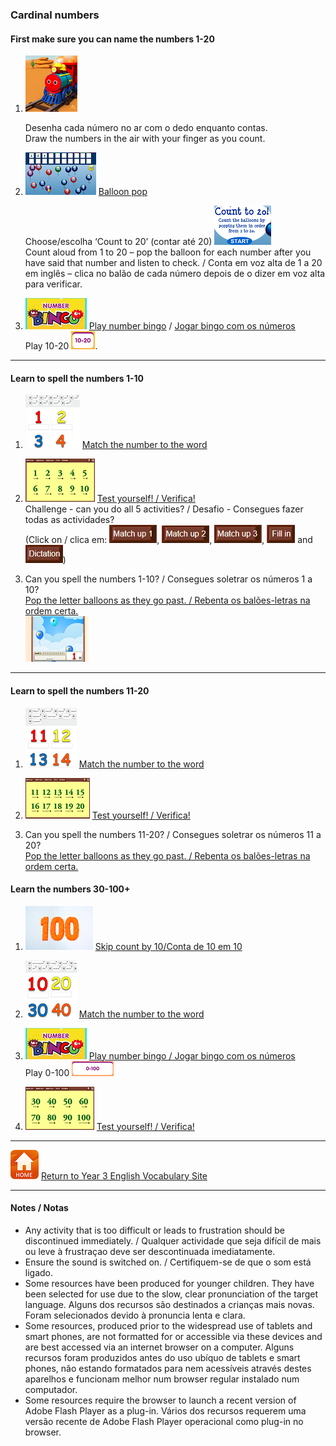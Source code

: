 ### Cardinal numbers

#### First make sure you can name the numbers 1-20

1. [![numb](/images/numb.PNG)](https://www.youtube.com/watch?v=Exa-FZ1CksI)

   Desenha cada número no ar com o dedo enquanto contas.  
   Draw the numbers in the air with your finger as you count.  

2. [![bapo1](/images/bapo1.PNG)]( http://www.sheppardsoftware.com/mathgames/earlymath/BalloonCount20.htm) [Balloon pop](http://www.sheppardsoftware.com/mathgames/earlymath/BalloonCount20.htm)   

   Choose/escolha ‘Count to 20’ (contar até 20) ![bapo2](/images/bapo2.PNG)  
   Count aloud from 1 to 20 – pop the balloon for each number after you have said that number and listen to check. / Conta em voz alta de 1 a 20 em inglês – clica no balão de cada número depois de o dizer em voz alta para verificar.  

3. [![nobi1](/images/nobi1.PNG)]( http://www.abcya.com/number_bingo.htm) [Play number bingo]( http://www.abcya.com/number_bingo.htm) / [Jogar bingo com os números]( http://www.abcya.com/number_bingo.htm)  
   Play 10-20 ![nobi4](/images/nobi4.PNG).  

***

#### Learn to spell the numbers 1-10

1. [![bc10](/images/bc10.PNG)](https://learnenglishkids.britishcouncil.org/en/word-games/numbers-1-10) [Match the number to the word](https://learnenglishkids.britishcouncil.org/en/word-games/numbers-1-10)  

2. [![lc10](/images/lc10.PNG)](http://www.learningchocolate.com/content/numbers-1) [Test yourself! / Verifica!](http://www.learningchocolate.com/content/numbers-1)    
Challenge - can you do all 5 activities? / Desafio - Consegues fazer todas as actividades?  
(Click on / clica em: ![lcmu1](/images/lcmu1.PNG), ![lcmu2](/images/lcmu2.PNG), ![lcmu3](/images/lcmu3.PNG), ![lcfi](/images/lcfi.PNG) and ![lcdi](/images/lcdi.PNG))

3. Can you spell the numbers 1-10? / Consegues soletrar os números 1 a 10?  
[Pop the letter balloons as they go past. / Rebenta os balões-letras na ordem certa.](https://learnenglishkids.britishcouncil.org/en/archived-word-games/balloon-burst/numbers-1-10)  
[![bcsn1](/images/bcsn1.PNG)](https://learnenglishkids.britishcouncil.org/en/archived-word-games/balloon-burst/numbers-1-10)

***

#### Learn to spell the numbers 11-20

1. [![bc20](/images/bc20.PNG)](https://learnenglishkids.britishcouncil.org/en/word-games/numbers-11-20) [Match the number to the word](https://learnenglishkids.britishcouncil.org/en/word-games/numbers-11-20)  
 
2. [![lc20](/images/lc20.PNG)](http://www.learningchocolate.com/content/numbers-2) [Test yourself! / Verifica!](http://www.learningchocolate.com/content/numbers-2)    

3. Can you spell the numbers 11-20? / Consegues soletrar os números 11 a 20?  
[Pop the letter balloons as they go past. / Rebenta os balões-letras na ordem certa.](https://learnenglishkids.britishcouncil.org/en/archived-word-games/balloon-burst/numbers-11-20)

#### Learn the numbers 30-100+

1. [![2sk10](/images/2sk10.PNG)](https://www.youtube.com/watch?v=c9eeCpPXZSQ) [Skip count by 10/Conta de 10 em 10](https://www.youtube.com/watch?v=c9eeCpPXZSQ)

2.  [![bc30](/images/bc30.PNG)](https://learnenglishkids.britishcouncil.org/en/word-games/numbers-10-100) [Match the number to the word](https://learnenglishkids.britishcouncil.org/en/word-games/numbers-10-100)  

3. [![nobi1](/images/nobi1.PNG)](http://www.abcya.com/number_bingo.htm) [Play number bingo / Jogar bingo com os números]( http://www.abcya.com/number_bingo.htm)   
   Play 0-100 ![nobi5](/images/nobi5.PNG)

4.  [![lc30](/images/lc30.PNG)](http://www.learningchocolate.com/content/numbers-3) [Test yourself! / Verifica!](http://www.learningchocolate.com/content/numbers-3)   

<!--#### Extra challenge

1. [![bcnd](/images/bcnd.PNG)](http://learnenglishteens.britishcouncil.org/skills/listening-skills-practice/understanding-numbers) [Listening challenge / Desafio de compreensão oral](http://learnenglishteens.britishcouncil.org/skills/listening-skills-practice/understanding-numbers)    
Listen to the numbers in the recording. Can you put them in order while you are listening? Can you group them into numbers you hear and numbers you don’t hear? / Ouve os números na gravação. Consegues identificá-los e pô-los em ordem enquanto ouvires? Consegues grupar os números indicando se os ouviste ou não?-->  

***
[![home](/images/home.PNG)](https://tangerina-pt.github.io/English/Year3_vocab) [Return to Year 3 English Vocabulary Site](https://tangerina-pt.github.io/English/Year3_vocab)

***
#### Notes / Notas
* Any activity that is too difficult or leads to frustration should be discontinued immediately. / Qualquer actividade que seja difícil de mais ou leve à frustraçao deve ser descontinuada imediatamente.
* Ensure the sound is switched on. / Certifiquem-se de que o som está ligado.
* Some resources have been produced for younger children. They have been selected for use due to the slow, clear pronunciation of the target language. Alguns dos recursos são destinados a crianças mais novas. Foram selecionados devido à pronuncia lenta e clara.
* Some resources, produced prior to the widespread use of tablets and smart phones, are not formatted for or accessible via these devices and are best accessed via an internet browser on a computer. Alguns recursos foram produzidos antes do uso ubíquo de tablets e smart phones, não estando formatados para nem acessíveis através destes aparelhos e funcionam melhor num browser regular instalado num computador.
* Some resources require the browser to launch a recent version of Adobe Flash Player as a plug-in. Vários dos recursos requerem uma versão recente de Adobe Flash Player operacional como plug-in no browser.
